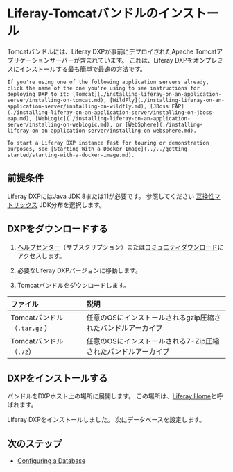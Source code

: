 # Liferay-Tomcatバンドルのインストール

Tomcatバンドルには、Liferay DXPが事前にデプロイされたApache Tomcatアプリケーションサーバーが含まれています。 これは、Liferay DXPをオンプレミスにインストールする最も簡単で最速の方法です。

```{note}
If you're using one of the following application servers already, click the name of the one you're using to see instructions for deploying DXP to it: [Tomcat](./installing-liferay-on-an-application-server/installing-on-tomcat.md), [WildFly](./installing-liferay-on-an-application-server/installing-on-wildfly.md), [JBoss EAP](./installing-liferay-on-an-application-server/installing-on-jboss-eap.md), [WebLogic](./installing-liferay-on-an-application-server/installing-on-weblogic.md), or [WebSphere](./installing-liferay-on-an-application-server/installing-on-websphere.md).
```

```{note}
To start a Liferay DXP instance fast for touring or demonstration purposes, see [Starting With a Docker Image](../../getting-started/starting-with-a-docker-image.md).
```

## 前提条件

Liferay DXPにはJava JDK 8または11が必要です。 参照してください [互換性マトリックス](https://www.liferay.com/documents/10182/246659966/Liferay+DXP+7.2+Compatibility+Matrix.pdf/ed234765-db47-c4ad-7c82-2acb4c73b0f9) JDK分布を選択します。

## DXPをダウンロードする

1.  [ヘルプセンター](https://help.liferay.com/hc)（サブスクリプション）または[コミュニティダウンロード](https://www.liferay.com/downloads-community)にアクセスします。

2.  必要なLiferay DXPバージョンに移動します。

3.  Tomcatバンドルをダウンロードします。

| ファイル                   | 説明                                 |
|:---------------------- |:---------------------------------- |
| Tomcatバンドル（`.tar.gz` ） | 任意のOSにインストールされるgzip圧縮されたバンドルアーカイブ  |
| Tomcatバンドル（`.7z`）      | 任意のOSにインストールされる7-Zip圧縮されたバンドルアーカイブ |

## DXPをインストールする

バンドルをDXPホスト上の場所に展開します。 この場所は、[Liferay Home](../reference/liferay-home.md)と呼ばれます。

Liferay DXPをインストールしました。 次にデータベースを設定します。

## 次のステップ

  - [Configuring a Database](./configuring-a-database.md)
